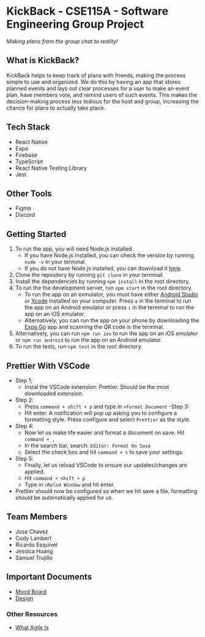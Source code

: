 # KickBack - CSE115A - Software Engineering Group Project

_Making plans from the group chat to reality!_

## What is KickBack?

KickBack helps to keep track of plans with friends, making the process simple to use and organized. We do this by having an app that stores planned events and lays out clear processes for a user to make an event plan, have members vote, and remind users of such events. This makes the decision-making process less tedious for the host and group, increasing the chance for plans to actually take place.

## Tech Stack

- React Native
- Expo
- Firebase
- TypeScript
- React Native Testing Library
- Jest

## Other Tools

- Figma
- Discord

## Getting Started

1. To run the app, you will need Node.js installed.
   - If you have Node.js installed, you can check the version by running `node -v` in your terminal.
   - If you do not have Node.js installed, you can download it [here](https://nodejs.org/en/download/).
2. Clone the repository by running `git clone` in your terminal.
3. Install the dependencies by running `npm install` in the root directory.
4. To run the the development server, run `npm start` in the root directory.
   - To run the app on an exmulator, you must have either [Android Studio](https://developer.android.com/studio) or [Xcode](https://developer.apple.com/xcode/) installed on your computer. Press `a` in the terminal to run the app on an Android emulator or press `i` in the terminal to run the app on an iOS emulator.
   - Alternatively, you can run the app on your phone by downloading the [Expo Go](https://expo.dev/client) app and scanning the QR code in the terminal.
5. Alternatively, you can run `npm run ios` to run the app on an iOS emulator or `npm run android` to run the app on an Android emulator.
6. To run the tests, run `npm test` in the root directory.

## Prettier With VSCode

- Step 1;
  - Instal the VSCode extension: Prettier. Should be the most downloaded extension.
- Step 2:
  - Press `command + shift + p` and type in `>Format Document`
    -Step 3:
  - Hit enter. A notification will pop up asking you to configure a formatting style.
    Press configure and select `Prettier` as the style.
- Step 4:
  - Now let us make life easier and format a document on save. Hit `command + ,`
  - In the search bar, search: `Editor: Format On Save`
  - Select the check box and hit `command + s` to save your settings.
- Step 5:
  - Finally, let us reload VSCode to ensure our updates/changes are applied.
  - Hit `command + shift + p`
  - Type in `>Relod Window` and hit enter.
- Prettier should now be configured so when we hit save a file, formatting should be
  automatically applied for us.

## Team Members

- Jose Chavez
- Cody Lambert
- Ricardo Esquivel
- Jessica Huang
- Samuel Trujillo

## Important Documents

- [Mood Board](https://www.figma.com/file/XdkA43g5a9kYNpI0tNyCUO/KickBack-Moodboard?node-id=0%3A1&t=42wjLoG4YRCPCacw-1)
- [Design](https://www.figma.com/file/IK7C2mnoJrh80PpY9Ki7d8/KickBack-High-fi?node-id=0%3A1&t=xP0ewGHmK7THyK9U-1)

### Other Resources

- [What Agile Is](https://www.atlassian.com/agile)
